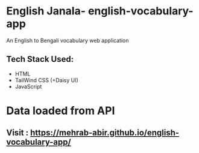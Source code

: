 # English Janala- english-vocabulary-app
An English to Bengali vocabulary web application

## Tech Stack Used:
- HTML
- TailWind CSS (+Daisy UI)
- JavaScript

# Data loaded from API 

## Visit : https://mehrab-abir.github.io/english-vocabulary-app/
